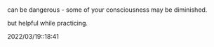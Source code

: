 # 

can be dangerous - some of your consciousness may be diminished.

but helpful while practicing.

2022/03/19::18:41